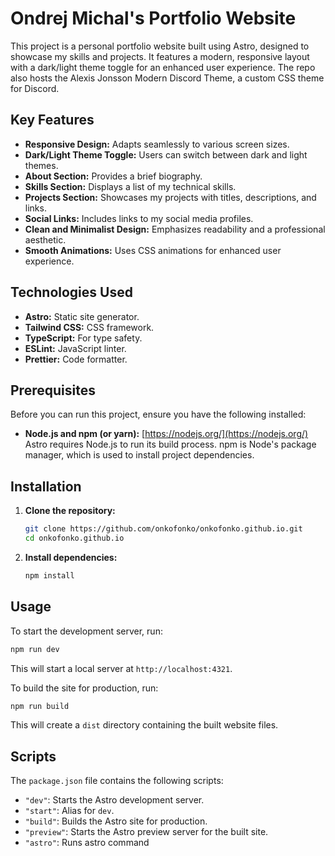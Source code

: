 # Ondrej Michal's Portfolio Website

This project is a personal portfolio website built using Astro, designed to showcase my skills and projects. It features a modern, responsive layout with a dark/light theme toggle for an enhanced user experience. The repo also hosts the Alexis Jonsson Modern Discord Theme, a custom CSS theme for Discord.


## Key Features

* **Responsive Design:** Adapts seamlessly to various screen sizes.
* **Dark/Light Theme Toggle:**  Users can switch between dark and light themes.
* **About Section:**  Provides a brief biography.
* **Skills Section:** Displays a list of my technical skills.
* **Projects Section:** Showcases my projects with titles, descriptions, and links.
* **Social Links:** Includes links to my social media profiles.
* **Clean and Minimalist Design:**  Emphasizes readability and a professional aesthetic.
* **Smooth Animations:** Uses CSS animations for enhanced user experience.


## Technologies Used

* **Astro:** Static site generator.
* **Tailwind CSS:**  CSS framework.
* **TypeScript:**  For type safety.
* **ESLint:**  JavaScript linter.
* **Prettier:**  Code formatter.



## Prerequisites

Before you can run this project, ensure you have the following installed:

* **Node.js and npm (or yarn):**  [https://nodejs.org/](https://nodejs.org/)  Astro requires Node.js to run its build process.  npm is Node's package manager, which is used to install project dependencies.


## Installation

1. **Clone the repository:**

   ```bash
   git clone https://github.com/onkofonko/onkofonko.github.io.git
   cd onkofonko.github.io
   ```

2. **Install dependencies:**

   ```bash
   npm install
   ```

## Usage

To start the development server, run:

```bash
npm run dev
```

This will start a local server at `http://localhost:4321`.


To build the site for production, run:

```bash
npm run build
```

This will create a `dist` directory containing the built website files.


## Scripts

The `package.json` file contains the following scripts:

* `"dev"`: Starts the Astro development server.
* `"start"`: Alias for `dev`.
* `"build"`: Builds the Astro site for production.
* `"preview"`: Starts the Astro preview server for the built site.
* `"astro"`: Runs astro command
